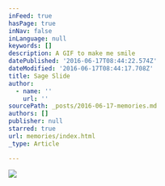 ```yaml
---
inFeed: true
hasPage: true
inNav: false
inLanguage: null
keywords: []
description: A GIF to make me smile
datePublished: '2016-06-17T08:44:22.574Z'
dateModified: '2016-06-17T08:44:17.708Z'
title: Sage Slide
author:
  - name: ''
    url: ''
sourcePath: _posts/2016-06-17-memories.md
authors: []
publisher: null
starred: true
url: memories/index.html
_type: Article

---
```

![](https://the-grid-user-content.s3-us-west-2.amazonaws.com/1e56ba25-e45c-4572-a0ce-5467e9463cad.jpg)